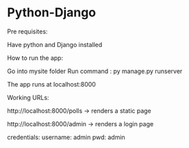 # Python-Django

Pre requisites:

Have python and Django installed

How to run the app:

Go into mysite folder
Run command : py manage.py runserver

The app runs at localhost:8000

Working URLs:

http://localhost:8000/polls -> renders a static page

http://localhost:8000/admin -> renders a login page

credentials:
username: admin
pwd: admin
